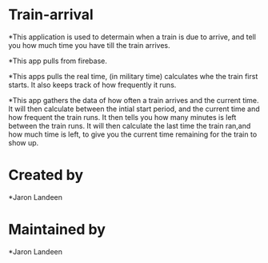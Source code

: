# Train-arrival
*This application is used to determain when a train is due to arrive, and tell you how much time you have till the train arrives. 

*This app pulls from firebase. 

*This apps pulls the real time, (in military time) calculates whe the train first starts. It also keeps track of how frequently it runs.

*This app gathers the data of how often a train arrives and the current time. It will then calculate between the intial start period, and the current time and how frequent the train runs. It then tells you how many minutes is left between the train runs. It will then calculate the last time the train ran,and how much time is left, to give you the current time remaining for the train to show up.
# Created by
*Jaron Landeen
# Maintained by
*Jaron Landeen

